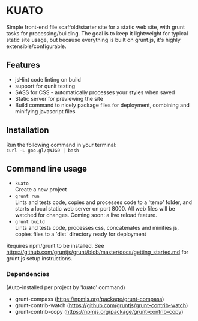 # KUATO

Simple front-end file scaffold/starter site for a static web site, with grunt tasks for processing/building. The goal is to keep it lightweight for typical static site usage, but because everything is built on grunt.js, it's highly extensible/configurable.


## Features

- jsHint code linting on build
- support for qunit testing
- SASS for CSS - automatically processes your styles when saved
- Static server for previewing the site
- Build command to nicely package files for deployment, combining and minifying javascript files

## Installation

Run the following command in your terminal:  
`curl -L goo.gl/qWJG9 | bash`  

## Command line usage

- `kuato`  
 Create a new project
- `grunt run`  
 Lints and tests code, copies and processes code to a 'temp' folder, and starts a local static web server on port 8000. All web files will be watched for changes. Coming soon: a live reload feature.
- `grunt build`  
 Lints and tests code, processes css, concatenates and minifies js, copies files to a 'dist' directory ready for deployment

Requires npm/grunt to be installed. See https://github.com/gruntjs/grunt/blob/master/docs/getting_started.md for grunt.js setup instructions.


### Dependencies
(Auto-installed per project by 'kuato' command)

- grunt-compass (https://npmjs.org/package/grunt-compass)
- grunt-contrib-watch (https://github.com/gruntjs/grunt-contrib-watch)
- grunt-contrib-copy (https://npmjs.org/package/grunt-contrib-copy)
